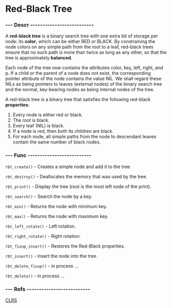 # Red-Black Tree

### --- Descr --------------------------

A **red-black tree** is a binary search tree with one extra bit of storage per node: its
**color**, which can be either RED or BLACK. By constraining the node colors on any
simple path from the root to a leaf, red-black trees ensure that no such path is more
than twice as long as any other, so that the tree is approximately **balanced**.

Each node of the tree now contains the attributes color, key, left, right, and p. If
a child or the parent of a node does not exist, the corresponding pointer attribute
of the node contains the value NIL. We shall regard these NILs as being pointers to
leaves (external nodes) of the binary search tree and the normal, key-bearing nodes
as being internal nodes of the tree.

A red-black tree is a binary tree that satisfies the following red-black **properties**:
1. Every node is either red or black.
2. The root is black.
3. Every leaf (NIL) is black.
4. If a node is red, then both its children are black.
5. For each node, all simple paths from the node to descendant leaves contain the
same number of black nodes.

### --- Func --------------------------

`rbt_create()` - Creates a simple node and add it to the tree.

`rbt_destroy()` - Deallocates the memory that was used by the tree.

`rbt_print()` - Display the tree (root is the most left node of the print).

`rbt_search()` - Search the node by a key.

`rbt_min()` - Returns the node with minimum key.

`rbt_max()` - Returns the node with maximum key.

`rbt_left_rotate()` - Left rotation.

`rbt_right_rotate()` - Right rotation.

`rbt_fixup_insert()` - Restores the Red-Black properties.

`rbt_insert()` - Insert the node into the tree.

`rbt_delete_fixup()` - in process ...

`rbt_delete()` - in process ...

### --- Refs --------------------------

[CLRS](http://www.realtechsupport.org/UB/SR/algorithms/Cormen_Algorithms_3rd.pdf)
